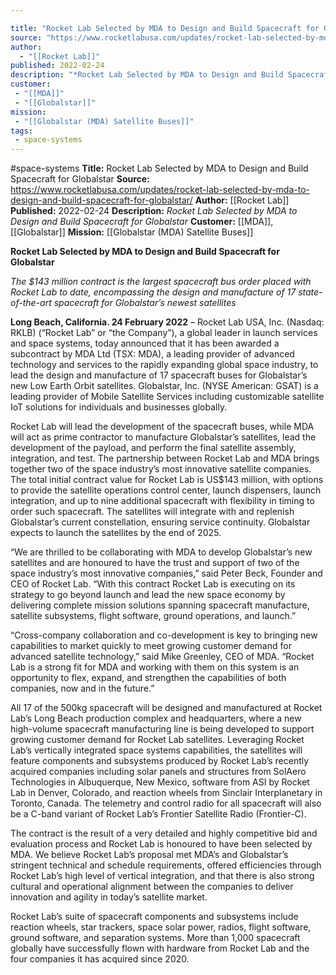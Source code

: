```yaml
---

title: "Rocket Lab Selected by MDA to Design and Build Spacecraft for Globalstar "
source: "https://www.rocketlabusa.com/updates/rocket-lab-selected-by-mda-to-design-and-build-spacecraft-for-globalstar/"
author:
  - "[[Rocket Lab]]"
published: 2022-02-24
description: "*Rocket Lab Selected by MDA to Design and Build Spacecraft for Globalstar*"
customer:
 - "[[MDA]]"
 - "[[Globalstar]]"
mission:
 - "[[Globalstar (MDA) Satellite Buses]]"
tags:
 - space-systems
---
```


#space-systems
**Title:** Rocket Lab Selected by MDA to Design and Build Spacecraft for Globalstar 
**Source:** https://www.rocketlabusa.com/updates/rocket-lab-selected-by-mda-to-design-and-build-spacecraft-for-globalstar/
**Author:** [[Rocket Lab]]
**Published:** 2022-02-24
**Description:** *Rocket Lab Selected by MDA to Design and Build Spacecraft for Globalstar*
**Customer:** [[MDA]], [[Globalstar]]
**Mission:** [[Globalstar (MDA) Satellite Buses]]

**Rocket Lab Selected by MDA to Design and Build Spacecraft for Globalstar**

*The $143 million contract is the largest spacecraft bus order placed with Rocket Lab to date, encompassing the design and manufacture of 17 state-of-the-art spacecraft for Globalstar’s newest satellites* 

**Long Beach, California. 24 February 2022** – Rocket Lab USA, Inc. (Nasdaq: RKLB) (“Rocket Lab” or “the Company”), a global leader in launch services and space systems, today announced that it has been awarded a subcontract by MDA Ltd (TSX: MDA), a leading provider of advanced technology and services to the rapidly expanding global space industry, to lead the design and manufacture of 17 spacecraft buses for Globalstar’s new Low Earth Orbit satellites. Globalstar, Inc. (NYSE American: GSAT) is a leading provider of Mobile Satellite Services including customizable satellite IoT solutions for individuals and businesses globally.

Rocket Lab will lead the development of the spacecraft buses, while MDA will act as prime contractor to manufacture Globalstar’s satellites, lead the development of the payload, and perform the final satellite assembly, integration, and test. The partnership between Rocket Lab and MDA brings together two of the space industry’s most innovative satellite companies. The total initial contract value for Rocket Lab is US$143 million, with options to provide the satellite operations control center, launch dispensers, launch integration, and up to nine additional spacecraft with flexibility in timing to order such spacecraft. The satellites will integrate with and replenish Globalstar’s current constellation, ensuring service continuity. Globalstar expects to launch the satellites by the end of 2025.

“We are thrilled to be collaborating with MDA to develop Globalstar’s new satellites and are honoured to have the trust and support of two of the space industry’s most innovative companies,” said Peter Beck, Founder and CEO of Rocket Lab. “With this contract Rocket Lab is executing on its strategy to go beyond launch and lead the new space economy by delivering complete mission solutions spanning spacecraft manufacture, satellite subsystems, flight software, ground operations, and launch.”

“Cross-company collaboration and co-development is key to bringing new capabilities to market quickly to meet growing customer demand for advanced satellite technology,” said Mike Greenley, CEO of MDA. “Rocket Lab is a strong fit for MDA and working with them on this system is an opportunity to flex, expand, and strengthen the capabilities of both companies, now and in the future.”

All 17 of the 500kg spacecraft will be designed and manufactured at Rocket Lab’s Long Beach production complex and headquarters, where a new high-volume spacecraft manufacturing line is being developed to support growing customer demand for Rocket Lab satellites. Leveraging Rocket Lab’s vertically integrated space systems capabilities, the satellites will feature components and subsystems produced by Rocket Lab’s recently acquired companies including solar panels and structures from SolAero Technologies in Albuquerque, New Mexico, software from ASI by Rocket Lab in Denver, Colorado, and reaction wheels from Sinclair Interplanetary in Toronto, Canada. The telemetry and control radio for all spacecraft will also be a C-band variant of Rocket Lab’s Frontier Satellite Radio (Frontier-C).

The contract is the result of a very detailed and highly competitive bid and evaluation process and Rocket Lab is honoured to have been selected by MDA. We believe Rocket Lab’s proposal met MDA’s and Globalstar’s stringent technical and schedule requirements, offered efficiencies through Rocket Lab’s high level of vertical integration, and that there is also strong cultural and operational alignment between the companies to deliver innovation and agility in today’s satellite market.

Rocket Lab’s suite of spacecraft components and subsystems include reaction wheels, star trackers, space solar power, radios, flight software, ground software, and separation systems. More than 1,000 spacecraft globally have successfully flown with hardware from Rocket Lab and the four companies it has acquired since 2020.